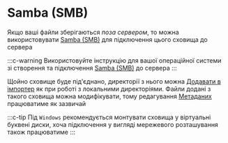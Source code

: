 # Samba (SMB)

Якщо ваші файли зберігаються *поза сервером*, то можна використовувати [Samba (SMB)](https://www.wikiwand.com/ru/Samba) для підключення цього сховища до сервера

:::c-warning
Використовуйте інструкцію для вашої операційної системи зі створення та підключення [Samba (SMB)](https://www.wikiwand.com/ru/Samba) до сервера
:::

Щойно сховище буде під'єднано, директорії з нього можна [Додавати в імпортер](./import.md#додавання-новоі-директоріі) як при роботі з локальними директоріями. Файли додані з такого сховища можна модифікувати, тому редагування [Метаданих](./metadata.md) працюватиме як зазвичай

:::c-tip
Під `Windows` рекомендується монтувати сховища у віртуальні буквені диски, хоча підключення у вигляді мережевого розташування також працюватиме
:::
